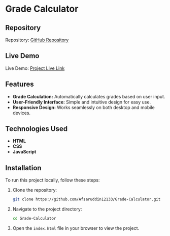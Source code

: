 # Grade Calculator

## Repository
Repository: [GitHub Repository](https://github.com/Afsaruddin12133/Grade-Calculator)

## Live Demo
Live Demo: [Project Live Link](https://afsaruddin12133.github.io/challeng/)

## Features
- **Grade Calculation:** Automatically calculates grades based on user input.
- **User-Friendly Interface:** Simple and intuitive design for easy use.
- **Responsive Design:** Works seamlessly on both desktop and mobile devices.

## Technologies Used
- **HTML**
- **CSS**
- **JavaScript**

## Installation
To run this project locally, follow these steps:

1. Clone the repository:
    ```bash
    git clone https://github.com/Afsaruddin12133/Grade-Calculator.git
    ```
2. Navigate to the project directory:
    ```bash
    cd Grade-Calculator
    ```
3. Open the `index.html` file in your browser to view the project.
